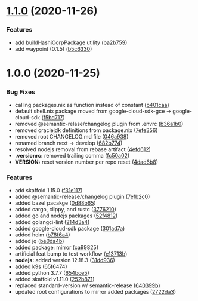 # [1.1.0](https://github.com/toyboxco/toyboxpkgs/compare/v1.0.0...v1.1.0) (2020-11-26)


### Features

* add buildHashiCorpPackage utility ([ba2b759](https://github.com/toyboxco/toyboxpkgs/commit/ba2b759e83a643018831f2427334aaf9238ad3c6))
* add waypoint (0.1.5) ([b5c6330](https://github.com/toyboxco/toyboxpkgs/commit/b5c63308c5cc7b27f5607bde315f17a3e6cf1d4d))

# 1.0.0 (2020-11-25)


### Bug Fixes

* calling packages.nix as function instead of constant ([b401caa](https://github.com/toyboxco/toyboxpkgs/commit/b401caa6ec4aeb949b7df120cbbb869cc01c4ada))
* default shell.nix package moved from google-cloud-sdk-gce -> google-cloud-sdk ([f5bd717](https://github.com/toyboxco/toyboxpkgs/commit/f5bd717256d67a7ab9eb158655ad5b3beb7872fd))
* removed @semantic-relase/changelog plugin from .envrc ([b36a1b0](https://github.com/toyboxco/toyboxpkgs/commit/b36a1b0b559974b4668d5c398053e05b4b1a3851))
* removed oraclejdk definitions from package.nix ([7efe356](https://github.com/toyboxco/toyboxpkgs/commit/7efe35605760e2dd211924553cee54eec08aebac))
* removed root CHANGELOG.md file ([046a938](https://github.com/toyboxco/toyboxpkgs/commit/046a93869e8f07b009f2b297a8220aeb7d21ffc1))
* renamed branch next -> develop ([682b774](https://github.com/toyboxco/toyboxpkgs/commit/682b774a33f29cbb1587f1d4115a4cf59e4c374c))
* resolved nodejs removal from rebase artifact ([4efd612](https://github.com/toyboxco/toyboxpkgs/commit/4efd612448729869fb8131f5886d5d00e447ad75))
* **.versionrc:** removed trailing comma ([fc50a02](https://github.com/toyboxco/toyboxpkgs/commit/fc50a02694658dd6e673944c6546aeb8789c5b04))
* **VERSION:** reset version number per repo reset ([4dad6b8](https://github.com/toyboxco/toyboxpkgs/commit/4dad6b8f50c310378396ded9765d45107ae18943))


### Features

* add skaffold 1.15.0 ([f31e117](https://github.com/toyboxco/toyboxpkgs/commit/f31e117d8e019b2f158327248f03eca0956a60c2))
* added @semantic-release/changelog plugin ([7efb2c0](https://github.com/toyboxco/toyboxpkgs/commit/7efb2c042c0421b8cc8e06cf56e005b3b5bd0bfc))
* added bazel pacakge ([0d88b65](https://github.com/toyboxco/toyboxpkgs/commit/0d88b65da2a787ddce25b61060d75d116e2cdbdb))
* added cargo, clippy, and rustc ([3776210](https://github.com/toyboxco/toyboxpkgs/commit/377621009ef9b6e7d488b98c25c451643cd8b726))
* added go and nodejs packages ([52f4812](https://github.com/toyboxco/toyboxpkgs/commit/52f48126262ea3aa403322f256b9c8a4bbda80b8))
* added golangci-lint ([214d3a4](https://github.com/toyboxco/toyboxpkgs/commit/214d3a474d820070e5ec56384a53520fdfcdb49c))
* added google-cloud-sdk package ([301ad7a](https://github.com/toyboxco/toyboxpkgs/commit/301ad7ad66f834971497593c4638980767303803))
* added helm ([b78f6a4](https://github.com/toyboxco/toyboxpkgs/commit/b78f6a4c6229f982effbd5c6a21c67d99b6f03f9))
* added jq ([be0da4b](https://github.com/toyboxco/toyboxpkgs/commit/be0da4bb88b13533741d6b180f027aea350c5d77))
* added package: mirror ([ca99825](https://github.com/toyboxco/toyboxpkgs/commit/ca99825f9a61d69173ee25630a2826f1031d177d))
* artificial feat bump to test workflow ([e13713b](https://github.com/toyboxco/toyboxpkgs/commit/e13713b242e73f9f1b70c6438f67095c9c4c47ac))
* **nodejs:** added version 12.18.3 ([31dd936](https://github.com/toyboxco/toyboxpkgs/commit/31dd936441b0472c95d5540ed5df9d71eefaf25d))
* added k9s ([65f6474](https://github.com/toyboxco/toyboxpkgs/commit/65f6474b8294bc6028685c523fdf54aba50a2f9d))
* added python 3.7.7 ([654bce5](https://github.com/toyboxco/toyboxpkgs/commit/654bce54873f7fe1e0e460dffede6dda59c8d9e1))
* added skaffold v1.11.0 ([252b871](https://github.com/toyboxco/toyboxpkgs/commit/252b871106f404a150d58bac2ba9bce6c17e7fdb))
* replaced standard-version w/ semantic-release ([640399b](https://github.com/toyboxco/toyboxpkgs/commit/640399b957969398aab2d5fa749991b461335e48))
* updated root configurations to mirror added packages ([2722da3](https://github.com/toyboxco/toyboxpkgs/commit/2722da31c9933f4450698c1df467d8725d495822))
